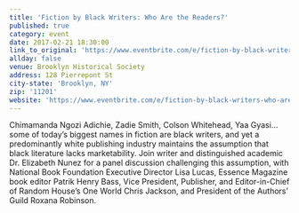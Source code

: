 ```yaml
---
title: 'Fiction by Black Writers: Who Are the Readers?'
published: true
category: event
date: 2017-02-21 18:30:00
link_to_original: 'https://www.eventbrite.com/e/fiction-by-black-writers-who-are-the-readers-tickets-29534291862'
allday: false
venue: Brooklyn Historical Society
address: 128 Pierrepont St
city-state: 'Brooklyn, NY'
zip: '11201'
website: 'https://www.eventbrite.com/e/fiction-by-black-writers-who-are-the-readers-tickets-29534291862'
---
```



Chimamanda Ngozi Adichie, Zadie Smith, Colson Whitehead, Yaa Gyasi…some of today’s biggest names in fiction are black writers, and yet a predominantly white publishing industry maintains the assumption that black literature lacks marketability. Join writer and distinguished academic Dr. Elizabeth Nunez for a panel discussion challenging this assumption, with National Book Foundation Executive Director Lisa Lucas, Essence Magazine book editor Patrik Henry Bass, Vice President, Publisher, and Editor-in-Chief of Random House’s One World Chris Jackson, and President of the Authors’ Guild Roxana Robinson.